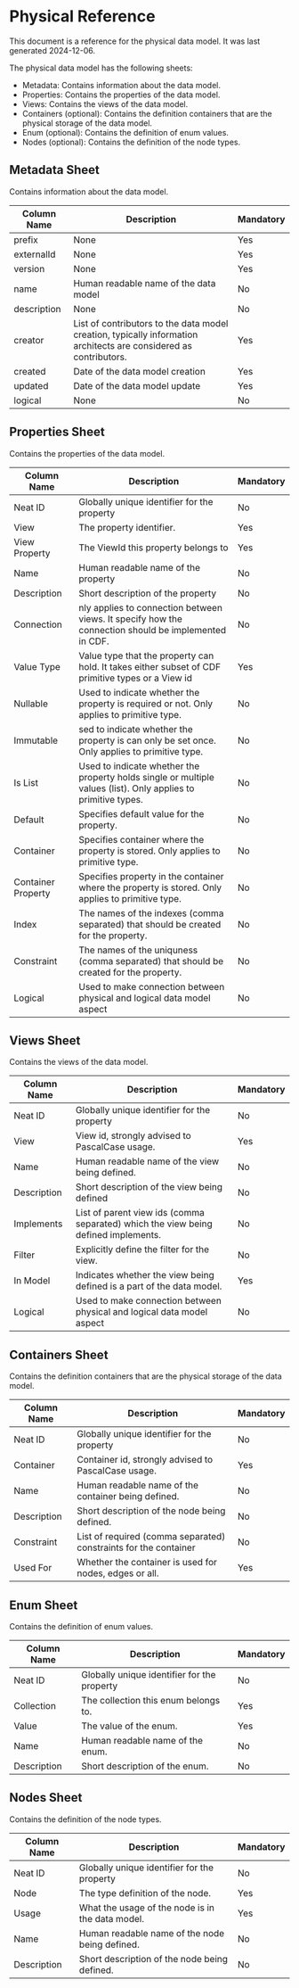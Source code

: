 # Physical Reference

This document is a reference for the physical data model. It was last generated 2024-12-06.

The physical data model has the following sheets:
- Metadata: Contains information about the data model.
- Properties: Contains the properties of the data model.
- Views: Contains the views of the data model.
- Containers (optional): Contains the definition containers that are the physical storage of the data model.
- Enum (optional): Contains the definition of enum values.
- Nodes (optional): Contains the definition of the node types.

## Metadata Sheet

Contains information about the data model.

| Column Name | Description | Mandatory |
|-------------|-------------|-----------|
| prefix | None | Yes |
| externalId | None | Yes |
| version | None | Yes |
| name | Human readable name of the data model | No |
| description | None | No |
| creator | List of contributors to the data model creation, typically information architects are considered as contributors. | Yes |
| created | Date of the data model creation | Yes |
| updated | Date of the data model update | Yes |
| logical | None | No |

## Properties Sheet

Contains the properties of the data model.

| Column Name | Description | Mandatory |
|-------------|-------------|-----------|
| Neat ID | Globally unique identifier for the property | No |
| View | The property identifier. | Yes |
| View Property | The ViewId this property belongs to | Yes |
| Name | Human readable name of the property | No |
| Description | Short description of the property | No |
| Connection | nly applies to connection between views. It specify how the connection should be implemented in CDF. | No |
| Value Type | Value type that the property can hold. It takes either subset of CDF primitive types or a View id | Yes |
| Nullable | Used to indicate whether the property is required or not. Only applies to primitive type. | No |
| Immutable | sed to indicate whether the property is can only be set once. Only applies to primitive type. | No |
| Is List | Used to indicate whether the property holds single or multiple values (list). Only applies to primitive types. | No |
| Default | Specifies default value for the property. | No |
| Container | Specifies container where the property is stored. Only applies to primitive type. | No |
| Container Property | Specifies property in the container where the property is stored. Only applies to primitive type. | No |
| Index | The names of the indexes (comma separated) that should be created for the property. | No |
| Constraint | The names of the uniquness (comma separated) that should be created for the property. | No |
| Logical | Used to make connection between physical and logical data model aspect | No |

## Views Sheet

Contains the views of the data model.

| Column Name | Description | Mandatory |
|-------------|-------------|-----------|
| Neat ID | Globally unique identifier for the property | No |
| View | View id, strongly advised to PascalCase usage. | Yes |
| Name | Human readable name of the view being defined. | No |
| Description | Short description of the view being defined  | No |
| Implements | List of parent view ids (comma separated) which the view being defined implements. | No |
| Filter | Explicitly define the filter for the view. | No |
| In Model | Indicates whether the view being defined is a part of the data model. | Yes |
| Logical | Used to make connection between physical and logical data model aspect | No |

## Containers Sheet

Contains the definition containers that are the physical storage of the data model.

| Column Name | Description | Mandatory |
|-------------|-------------|-----------|
| Neat ID | Globally unique identifier for the property | No |
| Container | Container id, strongly advised to PascalCase usage. | Yes |
| Name | Human readable name of the container being defined. | No |
| Description | Short description of the node being defined. | No |
| Constraint | List of required (comma separated) constraints for the container | No |
| Used For |  Whether the container is used for nodes, edges or all. | Yes |

## Enum Sheet

Contains the definition of enum values.

| Column Name | Description | Mandatory |
|-------------|-------------|-----------|
| Neat ID | Globally unique identifier for the property | No |
| Collection | The collection this enum belongs to. | Yes |
| Value | The value of the enum. | Yes |
| Name | Human readable name of the enum. | No |
| Description | Short description of the enum. | No |

## Nodes Sheet

Contains the definition of the node types.

| Column Name | Description | Mandatory |
|-------------|-------------|-----------|
| Neat ID | Globally unique identifier for the property | No |
| Node | The type definition of the node. | Yes |
| Usage | What the usage of the node is in the data model. | Yes |
| Name | Human readable name of the node being defined. | No |
| Description | Short description of the node being defined. | No |
